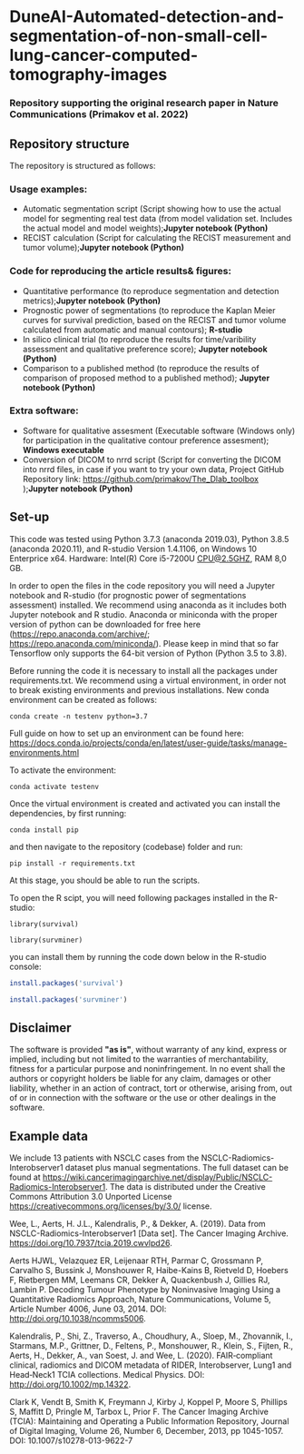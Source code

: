﻿# DuneAI-Automated-detection-and-segmentation-of-non-small-cell-lung-cancer-computed-tomography-images
### Repository supporting the original research paper in Nature Communications (Primakov et al. 2022)

## **Repository structure**

The repository is structured as follows:

### **Usage examples:**

* Automatic segmentation script (Script showing how to use the actual model for segmenting real test data (from model validation set. Includes the actual model and model weights);**Jupyter notebook (Python)**
* RECIST calculation (Script for calculating the RECIST measurement and tumor volume);**Jupyter notebook (Python)**


### **Code for reproducing the article results& figures:**

* Quantitative performance (to reproduce segmentation and detection metrics);**Jupyter notebook (Python)**
* Prognostic power of segmentations (to reproduce the Kaplan Meier curves for survival prediction, based on the RECIST and tumor volume calculated from automatic and manual contours);  **R-studio**
* In silico clinical trial (to reproduce the results for time/varibility assessment and qualitative preference score); **Jupyter notebook (Python)**
* Comparison to a published method (to reproduce the results of comparison of proposed method to a published method); **Jupyter notebook (Python)**


### **Extra software:**

* Software for qualitative assesment (Executable software (Windows only) for participation in the qualitative contour preference assesment); **Windows executable**
* Conversion of DICOM to nrrd script (Script for converting the DICOM into nrrd files, in case if you want to try your own data, Project GitHub Repository link: <https://github.com/primakov/The_Dlab_toolbox> );**Jupyter notebook (Python)**



## **Set-up**

This code was tested using Python 3.7.3 (anaconda                  2019.03), Python 3.8.5 (anaconda 2020.11), and R-studio Version 1.4.1106, on Windows 10 Enterprice x64. Hardware: Intel(R) Core i5-7200U CPU@2.5GHZ,   RAM 8,0 GB.

In order to open the files in the code repository you will need a Jupyter notebook and R-studio (for prognostic power of segmentations assessment) installed. We recommend using anaconda as it includes both Jupyter notebook and R studio. Anaconda or miniconda with the proper version of python can be downloaded for free here (<https://repo.anaconda.com/archive/>; <https://repo.anaconda.com/miniconda/>). Please keep in mind that so far Tensorflow only supports the 64-bit version of Python (Python 3.5 to 3.8).

Before running the code it is necessary to install all the packages under requirements.txt. We recommend using a virtual environment, in order not to break existing environments and previous installations. New conda environment can be created as follows:

```
conda create -n testenv python=3.7 
```


Full guide on how to set up an environment can be found here: <https://docs.conda.io/projects/conda/en/latest/user-guide/tasks/manage-environments.html>

To activate the environment:
```
conda activate testenv
```
Once the virtual environment is created and activated you can install the dependencies, by first running:

```
conda install pip
```

and then navigate to the repository (codebase) folder and run:

```
pip install -r requirements.txt
```

At this stage, you should be able to run the scripts.



To open the R scipt, you will need following packages installed in  the R-studio:
```
library(survival)

library(survminer)
```
you can install them by running the code down below in the R-studio console:
``` R
install.packages('survival')

install.packages('survminer')
```

## **Disclaimer**

The software is provided **"as is"**, without warranty of any kind, express or implied, including but not limited to the warranties of merchantability, fitness for a particular purpose and noninfringement. In no event shall the authors or copyright holders be liable for any claim, damages or other liability, whether in an action of contract, tort or otherwise, arising from, out of or in connection with the software or the use or other dealings in the software.

## **Example data**

We include 13 patients with NSCLC cases from the NSCLC-Radiomics-Interobserver1 dataset plus manual segmentations. The full dataset can be found at <https://wiki.cancerimagingarchive.net/display/Public/NSCLC-Radiomics-Interobserver1>. The data is distributed under the Creative Commons Attribution 3.0 Unported License <https://creativecommons.org/licenses/by/3.0/> license. 

Wee, L., Aerts, H. J.L., Kalendralis, P., & Dekker, A. (2019). Data from NSCLC-Radiomics-Interobserver1 [Data set]. The Cancer Imaging Archive. <https://doi.org/10.7937/tcia.2019.cwvlpd26>.

Aerts HJWL, Velazquez ER, Leijenaar RTH, Parmar C, Grossmann P, Carvalho S, Bussink J, Monshouwer R, Haibe-Kains B, Rietveld D, Hoebers F, Rietbergen MM, Leemans CR, Dekker A, Quackenbush J, Gillies RJ, Lambin P. Decoding Tumour Phenotype by Noninvasive Imaging Using a Quantitative Radiomics Approach, Nature Communications, Volume 5, Article Number 4006, June 03, 2014. DOI: <http://doi.org/10.1038/ncomms5006>. 

Kalendralis, P., Shi, Z., Traverso, A., Choudhury, A., Sloep, M., Zhovannik, I., Starmans, M.P., Grittner, D., Feltens, P., Monshouwer, R., Klein, S., Fijten, R., Aerts, H., Dekker, A., van Soest, J. and Wee, L. (2020). FAIR‐compliant clinical, radiomics and DICOM metadata of RIDER, Interobserver, Lung1 and Head‐Neck1 TCIA collections. Medical Physics. DOI: <http://doi.org/10.1002/mp.14322>.

Clark K, Vendt B, Smith K, Freymann J, Kirby J, Koppel P, Moore S, Phillips S, Maffitt D, Pringle M, Tarbox L, Prior F. The Cancer Imaging Archive (TCIA): Maintaining and Operating a Public Information Repository, Journal of Digital Imaging, Volume 26, Number 6, December, 2013, pp 1045-1057. DOI: 10.1007/s10278-013-9622-7
